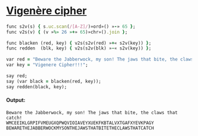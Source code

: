 [1]: http://rosettacode.org/wiki/Vigenère_cipher

# [Vigenère cipher][1]

```ruby
func s2v(s) { s.uc.scan(/[A-Z]/)»ord»() »-» 65 };
func v2s(v) { (v »%» 26 »+» 65)»chr»().join };
 
func blacken (red, key) { v2s(s2v(red) »+« s2v(key)) };
func redden  (blk, key) { v2s(s2v(blk) »-« s2v(key)) };
 
var red = "Beware the Jabberwock, my son! The jaws that bite, the claws that catch!";
var key = "Vigenere Cipher!!!";
 
say red;
say (var black = blacken(red, key));
say redden(black, key);
```

#### Output:
```
Beware the Jabberwock, my son! The jaws that bite, the claws that catch!
WMCEEIKLGRPIFVMEUGXQPWQVIOIAVEYXUEKFKBTALVXTGAFXYEVKPAGY
BEWARETHEJABBERWOCKMYSONTHEJAWSTHATBITETHECLAWSTHATCATCH
```